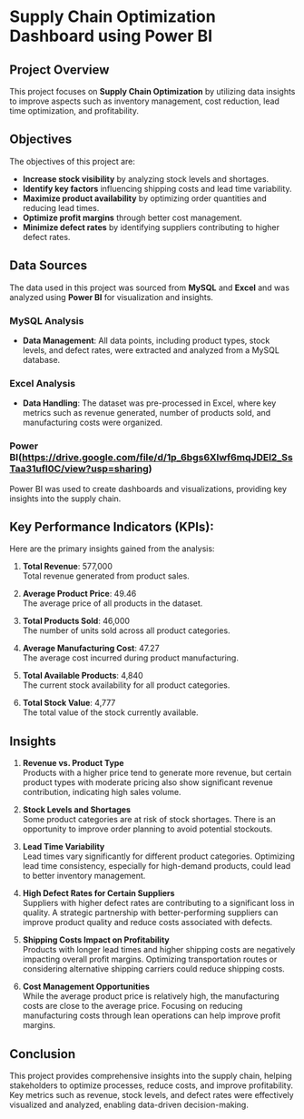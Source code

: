 # Supply Chain Optimization Dashboard using Power BI

## Project Overview
This project focuses on **Supply Chain Optimization** by utilizing data insights to improve aspects such as inventory management, cost reduction, lead time optimization, and profitability.

## Objectives
The objectives of this project are:
- **Increase stock visibility** by analyzing stock levels and shortages.
- **Identify key factors** influencing shipping costs and lead time variability.
- **Maximize product availability** by optimizing order quantities and reducing lead times.
- **Optimize profit margins** through better cost management.
- **Minimize defect rates** by identifying suppliers contributing to higher defect rates.

## Data Sources
The data used in this project was sourced from **MySQL** and **Excel** and was analyzed using **Power BI** for visualization and insights.

### MySQL Analysis
- **Data Management**: All data points, including product types, stock levels, and defect rates, were extracted and analyzed from a MySQL database.

### Excel Analysis
- **Data Handling**: The dataset was pre-processed in Excel, where key metrics such as revenue generated, number of products sold, and manufacturing costs were organized.

### Power BI(https://drive.google.com/file/d/1p_6bgs6Xlwf6mqJDEl2_SsTaa31ufl0C/view?usp=sharing)
Power BI was used to create dashboards and visualizations, providing key insights into the supply chain.

## Key Performance Indicators (KPIs):
Here are the primary insights gained from the analysis:

1. **Total Revenue**: 577,000  
   Total revenue generated from product sales.

2. **Average Product Price**: 49.46  
   The average price of all products in the dataset.

3. **Total Products Sold**: 46,000  
   The number of units sold across all product categories.

4. **Average Manufacturing Cost**: 47.27  
   The average cost incurred during product manufacturing.

5. **Total Available Products**: 4,840  
   The current stock availability for all product categories.

6. **Total Stock Value**: 4,777  
   The total value of the stock currently available.

## Insights

1. **Revenue vs. Product Type**  
   Products with a higher price tend to generate more revenue, but certain product types with moderate pricing also show significant revenue contribution, indicating high sales volume.

2. **Stock Levels and Shortages**  
   Some product categories are at risk of stock shortages. There is an opportunity to improve order planning to avoid potential stockouts.

3. **Lead Time Variability**  
   Lead times vary significantly for different product categories. Optimizing lead time consistency, especially for high-demand products, could lead to better inventory management.

4. **High Defect Rates for Certain Suppliers**  
   Suppliers with higher defect rates are contributing to a significant loss in quality. A strategic partnership with better-performing suppliers can improve product quality and reduce costs associated with defects.

5. **Shipping Costs Impact on Profitability**  
   Products with longer lead times and higher shipping costs are negatively impacting overall profit margins. Optimizing transportation routes or considering alternative shipping carriers could reduce shipping costs.

6. **Cost Management Opportunities**  
   While the average product price is relatively high, the manufacturing costs are close to the average price. Focusing on reducing manufacturing costs through lean operations can help improve profit margins.

## Conclusion
This project provides comprehensive insights into the supply chain, helping stakeholders to optimize processes, reduce costs, and improve profitability. Key metrics such as revenue, stock levels, and defect rates were effectively visualized and analyzed, enabling data-driven decision-making.

